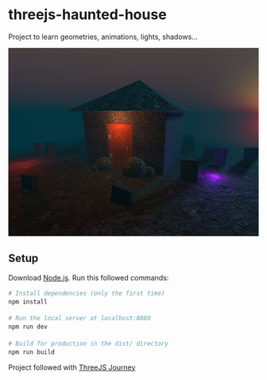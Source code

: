 # threejs-haunted-house
Project to learn geometries, animations, lights, shadows... 

![Preview project](./preview.jpg)

## Setup
Download [Node.js](https://nodejs.org/en/download/).
Run this followed commands:

``` bash
# Install dependencies (only the first time)
npm install

# Run the local server at localhost:8080
npm run dev

# Build for production in the dist/ directory
npm run build
```

Project followed with [ThreeJS Journey](https://threejs-journey.com/)
